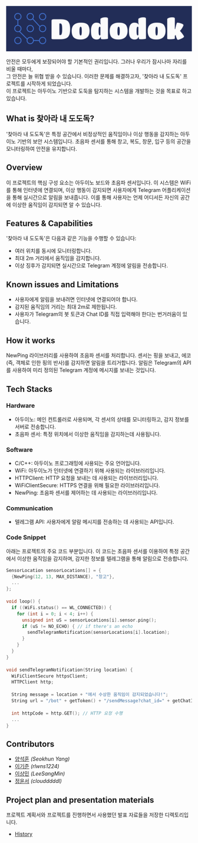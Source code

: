 <picture>
   <img width="750" alt="logo" src="history/logo.png">
</picture>

안전은 모두에게 보장되어야 할 기본적인 권리입니다. 그러나 우리가 잠시나마 자리를 비울 때마다,  
그 안전은 늘 위협 받을 수 있습니다. 이러한 문제를 해결하고자, '찾아라 내 도도독' 프로젝트를 시작하게 되었습니다.  
이 프로젝트는 아두이노 기반으로 도둑을 탐지하는 시스템을 개발하는 것을 목표로 하고 있습니다.

## What is 찾아라 내 도도독?

'찾아라 내 도도독'은 특정 공간에서 비정상적인 움직임이나 이상 행동을 감지하는 아두이노 기반의 보안 시스템입니다. 초음파 센서를 통해 창고, 복도, 창문, 입구 등의 공간을 모니터링하여 안전을 유지합니다.

## Overview

이 프로젝트의 핵심 구성 요소는 아두이노 보드와 초음파 센서입니다. 이 시스템은 WiFi를 통해 인터넷에 연결되며, 이상 행동이 감지되면 사용자에게 Telegram 어플리케이션을 통해 실시간으로 알림을 보내줍니다. 이를 통해 사용자는 언제 어디서든 자신의 공간에 이상한 움직임이 감지되면 알 수 있습니다.

## Features & Capabilities

'찾아라 내 도도독'은 다음과 같은 기능을 수행할 수 있습니다: 
- 여러 위치를 동시에 모니터링합니다.
- 최대 2m 거리에서 움직임을 감지합니다.
- 이상 징후가 감지되면 실시간으로 Telegram 계정에 알림을 전송합니다.

## Known issues and Limitations

- 사용자에게 알림을 보내려면 인터넷에 연결되어야 합니다.
- 감지된 움직임의 거리는 최대 2m로 제한됩니다.
- 사용자가 Telegram의 봇 토큰과 Chat ID를 직접 입력해야 한다는 번거러움이 있습니다.

## How it works

NewPing 라이브러리를 사용하여 초음파 센서를 처리합니다. 센서는 핑을 보내고, 에코(즉, 객체로 인한 핑의 반사)를 감지하면 알림을 트리거합니다. 알림은 Telegram의 API를 사용하여 미리 정의된 Telegram 계정에 메시지를 보내는 것입니다.

## Tech Stacks

### Hardware

- 아두이노: 메인 컨트롤러로 사용되며, 각 센서의 상태를 모니터링하고, 감지 정보를 서버로 전송합니다.
- 초음파 센서: 특정 위치에서 이상한 움직임을 감지하는데 사용됩니다.

### Software

- C/C++: 아두이노 프로그래밍에 사용되는 주요 언어입니다.
- WiFi: 아두이노가 인터넷에 연결하기 위해 사용되는 라이브러리입니다.
- HTTPClient: HTTP 요청을 보내는 데 사용되는 라이브러리입니다.
- WiFiClientSecure: HTTPS 연결을 위해 필요한 라이브러리입니다.
- NewPing: 초음파 센서를 제어하는 데 사용되는 라이브러리입니다.

### Communication

- 텔레그램 API: 사용자에게 알람 메시지를 전송하는 데 사용되는 API입니다.

### Code Snippet

아래는 프로젝트의 주요 코드 부분입니다. 이 코드는 초음파 센서를 이용하여 특정 공간에서 이상한 움직임을 감지하며, 감지한 정보를 텔레그램을 통해 알림으로 전송합니다.

```C++
SensorLocation sensorLocations[] = {
  {NewPing(12, 13, MAX_DISTANCE), "창고"},
  ...
};

void loop() {
  if ((WiFi.status() == WL_CONNECTED)) {
    for (int i = 0; i < 4; i++) {
      unsigned int uS = sensorLocations[i].sensor.ping();
      if (uS != NO_ECHO) { // if there's an echo
        sendTelegramNotification(sensorLocations[i].location);
      }
    }
  }
}

void sendTelegramNotification(String location) {
  WiFiClientSecure httpsClient;
  HTTPClient http;

  String message = location + "에서 수상한 움직임이 감지되었습니다!";
  String url = "/bot" + getToken() + "/sendMessage?chat_id=" + getChatID() + "&text=" + message;
  
  int httpCode = http.GET(); // HTTP 요청 수행
  ...
}
```

## Contributors
- [양석훈](https://github.com/Seokhun-Yang) *(Seokhun Yang)* <br>
- [이기준](https://github.com/rlwns1224) *(rlwns1224)* <br>
- [이상민](https://github.com/sladkt) *(LeeSangMin)* <br>
- [정윤서](https://github.com/cloudddddl) *(cloudddddl)* <br>

## Project plan and presentation materials

프로젝트 계획서와 프로젝트를 진행하면서 사용했던 발표 자료들을 저장한 디렉토리입니다.

- [History](./history)
